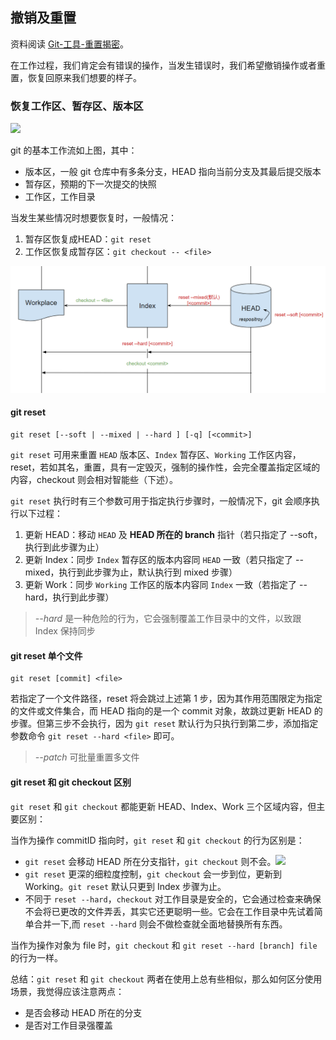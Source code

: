 ## 撤销及重置
资料阅读 [Git-工具-重置揭密](https://git-scm.com/book/zh/v2/Git-%E5%B7%A5%E5%85%B7-%E9%87%8D%E7%BD%AE%E6%8F%AD%E5%AF%86)。

在工作过程，我们肯定会有错误的操作，当发生错误时，我们希望撤销操作或者重置，恢复回原来我们想要的样子。

### 恢复工作区、暂存区、版本区
![](https://git-scm.com/book/en/v2/images/reset-workflow.png)

git 的基本工作流如上图，其中：
- 版本区，一般 git 仓库中有多条分支，HEAD 指向当前分支及其最后提交版本
- 暂存区，预期的下一次提交的快照
- 工作区，工作目录

当发生某些情况时想要恢复时，一般情况：
1. 暂存区恢复成HEAD：`git reset`
2. 工作区恢复成暂存区：`git checkout -- <file> `

![](https://raw.githubusercontent.com/laoergege/laoergege-blog/master/images/微信截图_20191020124515.png)

#### git reset
```
git reset [--soft | --mixed | --hard ] [-q] [<commit>]
```

`git reset` 可用来重置 `HEAD` 版本区、`Index` 暂存区、`Working` 工作区内容，reset，若如其名，重置，具有一定毁灭，强制的操作性，会完全覆盖指定区域的内容，checkout 则会相对智能些（下述）。

`git reset` 执行时有三个参数可用于指定执行步骤时，一般情况下，git 会顺序执行以下过程：
1. 更新 HEAD：移动 `HEAD` 及 **HEAD 所在的 branch** 指针（若只指定了 --soft，执行到此步骤为止）
2. 更新 Index：同步 `Index` 暂存区的版本内容同 `HEAD` 一致（若只指定了 --mixed，执行到此步骤为止，默认执行到 mixed 步骤）
3. 更新 Work：同步 `Working` 工作区的版本内容同 `Index` 一致（若指定了 --hard，执行到此步骤）

> *--hard* 是一种危险的行为，它会强制覆盖工作目录中的文件，以致跟 Index 保持同步

#### git reset 单个文件
```
git reset [commit] <file>
```

若指定了一个文件路径，reset 将会跳过上述第 1 步，因为其作用范围限定为指定的文件或文件集合，而 HEAD 指向的是一个 commit 对象，故跳过更新 HEAD 的步骤。但第三步不会执行，因为 `git reset` 默认行为只执行到第二步，添加指定参数命令 `git reset --hard <file>` 即可。

> *--patch* 可批量重置多文件

#### git reset 和 git checkout 区别
`git reset` 和 `git checkout` 都能更新 HEAD、Index、Work 三个区域内容，但主要区别：

当作为操作 commitID 指向时，`git reset` 和 `git checkout` 的行为区别是：
- `git reset` 会移动 HEAD 所在分支指针，`git checkout` 则不会。![](https://git-scm.com/book/en/v2/images/reset-checkout.png)
- `git reset` 更深的细粒度控制，`git checkout` 会一步到位，更新到 Working。`git reset` 默认只更到 Index 步骤为止。
- 不同于 `reset --hard`，`checkout` 对工作目录是安全的，它会通过检查来确保不会将已更改的文件弄丢，其实它还更聪明一些。它会在工作目录中先试着简单合并一下,而 `reset --hard` 则会不做检查就全面地替换所有东西。

当作为操作对象为 file 时，`git checkout` 和 `git reset --hard [branch] file` 的行为一样。

总结：`git reset` 和 `git checkout` 两者在使用上总有些相似，那么如何区分使用场景，我觉得应该注意两点：
- 是否会移动 HEAD 所在的分支
- 是否对工作目录强覆盖